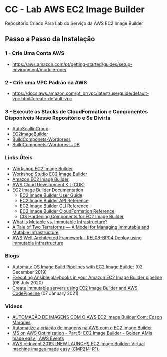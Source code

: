 # CC - Lab AWS EC2 Image Builder

Repositório Criado Para Lab do Serviço da AWS EC2 Image Builder

## Passo a Passo da Instalação

### 1 - Crie Uma Conta AWS
  
*  https://aws.amazon.com/pt/getting-started/guides/setup-environment/module-one/

### 2 - Crie uma VPC Padrão na AWS

*    https://docs.aws.amazon.com/pt_br/vpc/latest/userguide/default-vpc.html#create-default-vpc

### 3 - Execute as Stacks de CloudFormation e Componentes Disponíveis Nesse Repositório e Se Divirta

*  [AutoScallinGroup](./CloudFormation/AutoScallingGroup/cf-asg-ec2-image-builder-amazon-linux-2.yaml)
*  [EC2ImageBuilder](./CloudFormation/EC2ImageBuilder/cf-ec2-image-builder-linux-amazon-linux-2.yml)
*  [BuildComponets-Wordpress](./Components/install_wordpress.yml)
*  [BuildComponets-Wordpress+DB](./Components/install_wordpress_with_db.yml)

### Links Úteis

* [Workshop EC2 Image Builder](https://ec2-image-builder.workshop.aws/)
* [Workshop Studio EC2 Image Builder](https://catalog.us-east-1.prod.workshops.aws/workshops/d6c7ecdc-c75f-4ad1-910f-fdd994cc4aed/en-US/100-ec2-ib)
* [Amazon EC2 Image Builder](https://aws.amazon.com/image-builder/)
* [AWS Cloud Development Kit (CDK)](https://docs.aws.amazon.com/cdk/index.html)
* [EC2 Image Builder Documentation](https://docs.aws.amazon.com/imagebuilder/)
  * [EC2 Image Builder User Guide](https://docs.aws.amazon.com/imagebuilder/latest/userguide/index.html)
  * [EC2 Image Builder API Reference](https://docs.aws.amazon.com/imagebuilder/latest/APIReference/index.html)
  * [EC2 Image Builder CLI Reference](https://docs.aws.amazon.com/cli/latest/reference/imagebuilder/index.html)
  * [EC2 Image Builder CloudFormation Reference](https://docs.aws.amazon.com/AWSCloudFormation/latest/UserGuide/AWS_ImageBuilder.html)
  * [CIS Hardening Components for EC2 Image Builder ](https://cisecurity.atlassian.net/servicedesk/customer/portal/15/article/2850881850)
* [What is Mutable vs. Immutable Infrastructure?](https://www.hashicorp.com/resources/what-is-mutable-vs-immutable-infrastructure)
* [A Tale of Two Terraforms — A Model for Managing Immutable and Mutable Infrastructure](https://medium.com/rigged-ops/a-tale-of-two-terraforms-a-model-for-managing-immutable-and-mutable-infrastructure-fa0f5422c27b)
* [AWS Well-Architected Framework - REL08-BP04 Deploy using immutable infrastructure](https://docs.aws.amazon.com/pt_br/wellarchitected/latest/reliability-pillar/rel_tracking_change_management_immutable_infrastructure.html)


### Blogs

* [Automate OS Image Build Pipelines with EC2 Image Builder](https://aws.amazon.com/blogs/aws/automate-os-image-build-pipelines-with-ec2-image-builder/) (02 December 2019)
* [Executing Ansible playbooks in your Amazon EC2 Image Builder pipeline](https://aws.amazon.com/blogs/compute/executing-ansible-playbooks-in-your-amazon-ec2-image-builder-pipeline/) (08 July 2020)
* [Create immutable servers using EC2 Image Builder and AWS CodePipeline](https://aws.amazon.com/blogs/mt/create-immutable-servers-using-ec2-image-builder-aws-codepipeline/) (07 January 2021)

### Videos

* [AUTOMAÇÃO DE IMAGENS COM O AWS EC2 Image Builder Com: Edson Marques](https://youtu.be/2jkB-YyZ6Aw)
* [Automatize a criação de imagens na AWS com o EC2 Image Builder](https://youtu.be/fSqQZgQBPpo)
* [MS on AWS Optimization - Part 5: EC2 Image Builder - Golden AMIs made easy | AWS Events](https://youtu.be/Skafqb7CVDg)
* [AWS re:Invent 2019: [NEW LAUNCH!] EC2 Image Builder: Virtual machine images made easy (CMP214-R1)](https://youtu.be/9XFuRq0R8nk?t=2151).
